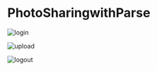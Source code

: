 # PhotoSharingwithParse
![login](https://user-images.githubusercontent.com/5539006/165840045-ee76f328-85a7-4ab1-ad3d-4493957230bc.png)

![upload](https://user-images.githubusercontent.com/5539006/165840041-6bd6a689-32a9-4eef-9613-1f1fee413953.png)

![logout](https://user-images.githubusercontent.com/5539006/165840038-baea9bf8-33d8-4508-9178-3e03bf250a32.png)

